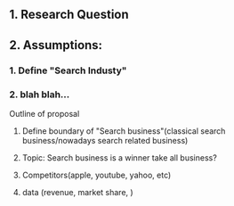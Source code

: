 ## 1. Research Question

## 2. Assumptions:

### 1. Define "Search Industy"

### 2. blah blah... 

Outline of proposal

1. Define boundary of "Search business"(classical search business/nowadays search related business)

2. Topic: Search business is a winner take all business?

3. Competitors(apple, youtube, yahoo, etc)

4. data (revenue, market share, )
